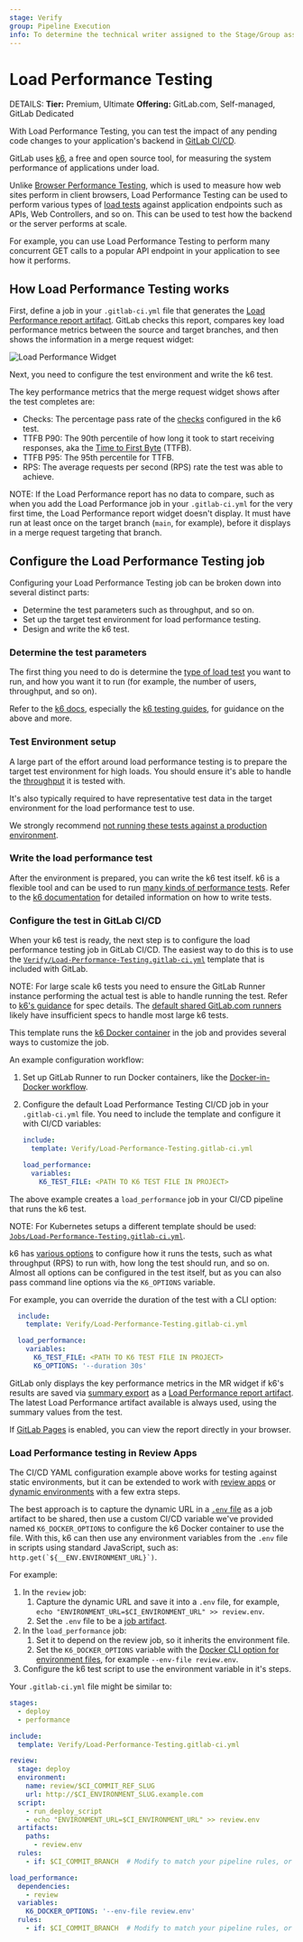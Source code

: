 ```yaml
---
stage: Verify
group: Pipeline Execution
info: To determine the technical writer assigned to the Stage/Group associated with this page, see https://handbook.gitlab.com/handbook/product/ux/technical-writing/#assignments
---
```


# Load Performance Testing

DETAILS:
**Tier:** Premium, Ultimate
**Offering:** GitLab.com, Self-managed, GitLab Dedicated

With Load Performance Testing, you can test the impact of any pending code changes
to your application's backend in [GitLab CI/CD](../index.md).

GitLab uses [k6](https://k6.io/), a free and open source
tool, for measuring the system performance of applications under
load.

Unlike [Browser Performance Testing](browser_performance_testing.md), which is
used to measure how web sites perform in client browsers, Load Performance Testing
can be used to perform various types of [load tests](https://k6.io/docs/#use-cases)
against application endpoints such as APIs, Web Controllers, and so on.
This can be used to test how the backend or the server performs at scale.

For example, you can use Load Performance Testing to perform many concurrent
GET calls to a popular API endpoint in your application to see how it performs.

## How Load Performance Testing works

First, define a job in your `.gitlab-ci.yml` file that generates the
[Load Performance report artifact](../yaml/artifacts_reports.md#artifactsreportsload_performance).
GitLab checks this report, compares key load performance metrics
between the source and target branches, and then shows the information in a merge request widget:

![Load Performance Widget](img/load_performance_testing.png)

Next, you need to configure the test environment and write the k6 test.

The key performance metrics that the merge request widget shows after the test completes are:

- Checks: The percentage pass rate of the [checks](https://k6.io/docs/using-k6/checks) configured in the k6 test.
- TTFB P90: The 90th percentile of how long it took to start receiving responses, aka the [Time to First Byte](https://en.wikipedia.org/wiki/Time_to_first_byte) (TTFB).
- TTFB P95: The 95th percentile for TTFB.
- RPS: The average requests per second (RPS) rate the test was able to achieve.

NOTE:
If the Load Performance report has no data to compare, such as when you add the
Load Performance job in your `.gitlab-ci.yml` for the very first time,
the Load Performance report widget doesn't display. It must have run at least
once on the target branch (`main`, for example), before it displays in a
merge request targeting that branch.

## Configure the Load Performance Testing job

Configuring your Load Performance Testing job can be broken down into several distinct parts:

- Determine the test parameters such as throughput, and so on.
- Set up the target test environment for load performance testing.
- Design and write the k6 test.

### Determine the test parameters

The first thing you need to do is determine the [type of load test](https://grafana.com/load-testing/types-of-load-testing/)
you want to run, and how you want it to run (for example, the number of users, throughput, and so on).

Refer to the [k6 docs](https://k6.io/docs/), especially the [k6 testing guides](https://k6.io/docs/testing-guides),
for guidance on the above and more.

### Test Environment setup

A large part of the effort around load performance testing is to prepare the target test environment
for high loads. You should ensure it's able to handle the
[throughput](https://k6.io/blog/monthly-visits-concurrent-users) it is tested with.

It's also typically required to have representative test data in the target environment
for the load performance test to use.

We strongly recommend [not running these tests against a production environment](https://k6.io/our-beliefs#load-test-in-a-pre-production-environment).

### Write the load performance test

After the environment is prepared, you can write the k6 test itself. k6 is a flexible
tool and can be used to run [many kinds of performance tests](https://grafana.com/load-testing/types-of-load-testing/).
Refer to the [k6 documentation](https://k6.io/docs/) for detailed information on how to write tests.

### Configure the test in GitLab CI/CD

When your k6 test is ready, the next step is to configure the load performance
testing job in GitLab CI/CD. The easiest way to do this is to use the
[`Verify/Load-Performance-Testing.gitlab-ci.yml`](https://gitlab.com/gitlab-org/gitlab/-/blob/master/lib/gitlab/ci/templates/Verify/Load-Performance-Testing.gitlab-ci.yml)
template that is included with GitLab.

NOTE:
For large scale k6 tests you need to ensure the GitLab Runner instance performing the actual
test is able to handle running the test. Refer to [k6's guidance](https://k6.io/docs/testing-guides/running-large-tests#hardware-considerations)
for spec details. The [default shared GitLab.com runners](../runners/saas/linux_saas_runner.md)
likely have insufficient specs to handle most large k6 tests.

This template runs the
[k6 Docker container](https://hub.docker.com/r/loadimpact/k6/) in the job and provides several ways to customize the
job.

An example configuration workflow:

1. Set up GitLab Runner to run Docker containers, like the
   [Docker-in-Docker workflow](../docker/using_docker_build.md#use-docker-in-docker).
1. Configure the default Load Performance Testing CI/CD job in your `.gitlab-ci.yml` file.
   You need to include the template and configure it with CI/CD variables:

   ```yaml
   include:
     template: Verify/Load-Performance-Testing.gitlab-ci.yml

   load_performance:
     variables:
       K6_TEST_FILE: <PATH TO K6 TEST FILE IN PROJECT>
   ```

The above example creates a `load_performance` job in your CI/CD pipeline that runs
the k6 test.

NOTE:
For Kubernetes setups a different template should be used: [`Jobs/Load-Performance-Testing.gitlab-ci.yml`](https://gitlab.com/gitlab-org/gitlab/-/blob/master/lib/gitlab/ci/templates/Jobs/Load-Performance-Testing.gitlab-ci.yml).

k6 has [various options](https://k6.io/docs/using-k6/k6-options/reference/) to configure how it runs the tests, such as what throughput (RPS) to run with,
how long the test should run, and so on. Almost all options can be configured in the test itself, but as
you can also pass command line options via the `K6_OPTIONS` variable.

For example, you can override the duration of the test with a CLI option:

```yaml
  include:
    template: Verify/Load-Performance-Testing.gitlab-ci.yml

  load_performance:
    variables:
      K6_TEST_FILE: <PATH TO K6 TEST FILE IN PROJECT>
      K6_OPTIONS: '--duration 30s'
```

GitLab only displays the key performance metrics in the MR widget if k6's results are saved
via [summary export](https://k6.io/docs/results-output/real-time/json/#summary-export)
as a [Load Performance report artifact](../yaml/artifacts_reports.md#artifactsreportsload_performance).
The latest Load Performance artifact available is always used, using the
summary values from the test.

If [GitLab Pages](../../user/project/pages/index.md) is enabled, you can view the report directly in your browser.

### Load Performance testing in Review Apps

The CI/CD YAML configuration example above works for testing against static environments,
but it can be extended to work with [review apps](../review_apps/index.md) or
[dynamic environments](../environments/index.md) with a few extra steps.

The best approach is to capture the dynamic URL in a [`.env` file](https://docs.docker.com/compose/environment-variables/env-file/)
as a job artifact to be shared, then use a custom CI/CD variable we've provided named `K6_DOCKER_OPTIONS`
to configure the k6 Docker container to use the file. With this, k6 can then use any
environment variables from the `.env` file in scripts using standard JavaScript,
such as: ``http.get(`${__ENV.ENVIRONMENT_URL}`)``.

For example:

1. In the `review` job:
   1. Capture the dynamic URL and save it into a `.env` file, for example, `echo "ENVIRONMENT_URL=$CI_ENVIRONMENT_URL" >> review.env`.
   1. Set the `.env` file to be a [job artifact](../jobs/job_artifacts.md).
1. In the `load_performance` job:
   1. Set it to depend on the review job, so it inherits the environment file.
   1. Set the `K6_DOCKER_OPTIONS` variable with the [Docker CLI option for environment files](https://docs.docker.com/reference/cli/docker/container/run/#env), for example `--env-file review.env`.
1. Configure the k6 test script to use the environment variable in it's steps.

Your `.gitlab-ci.yml` file might be similar to:

```yaml
stages:
  - deploy
  - performance

include:
  template: Verify/Load-Performance-Testing.gitlab-ci.yml

review:
  stage: deploy
  environment:
    name: review/$CI_COMMIT_REF_SLUG
    url: http://$CI_ENVIRONMENT_SLUG.example.com
  script:
    - run_deploy_script
    - echo "ENVIRONMENT_URL=$CI_ENVIRONMENT_URL" >> review.env
  artifacts:
    paths:
      - review.env
  rules:
    - if: $CI_COMMIT_BRANCH  # Modify to match your pipeline rules, or use `only/except` if needed.

load_performance:
  dependencies:
    - review
  variables:
    K6_DOCKER_OPTIONS: '--env-file review.env'
  rules:
    - if: $CI_COMMIT_BRANCH  # Modify to match your pipeline rules, or use `only/except` if needed.
```
